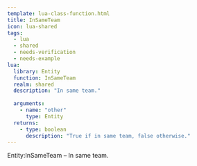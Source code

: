 ```yaml
---
template: lua-class-function.html
title: InSameTeam
icon: lua-shared
tags:
  - lua
  - shared
  - needs-verification
  - needs-example
lua:
  library: Entity
  function: InSameTeam
  realm: shared
  description: "In same team."
  
  arguments:
    - name: "other"
      type: Entity
  returns:
    - type: boolean
      description: "True if in same team, false otherwise."
---
```


<div class="lua__search__keywords">
Entity:InSameTeam &#x2013; In same team.
</div>
